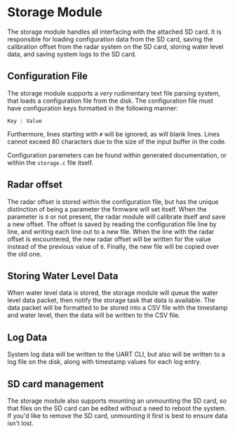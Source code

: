 # Storage Module
The storage module handles all interfacing with the attached SD card. It is responsible for loading configuration data from the SD card, saving the calibration offset from the radar system on the SD card, storing water level data, and saving system logs to the SD card.

## Configuration File
The storage module supports a *very* rudimentary text file parsing system, that loads a configuration file from the disk. The configuration file must have configuration keys formatted in the following manner:
```
Key : Value
```
Furthermore, lines starting with `#` will be ignored, as will blank lines. Lines cannot exceed 80 characters due to the size of the input buffer in the code.

Configuration parameters can be found within generated documentation, or within the `storage.c` file itself.

## Radar offset
The radar offset is stored within the configuration file, but has the unique distinction of being a parameter the firmware will set itself. When the parameter is `0` or not present, the radar module will calibrate itself and save a new offset. The offset is saved by reading the configuration file line by line, and writing each line out to a new file. When the line with the radar offset is encountered, the new radar offset will be written for the value instead of the previous value of `0`. Finally, the new file will be copied over the old one.

## Storing Water Level Data
When water level data is stored, the storage module will queue the water level data packet, then notify the storage task that data is available. The data packet will be formatted to be stored into a CSV file with the timestamp and water level, then the data will be written to the CSV file.

## Log Data
System log data will be written to the UART CLI, but also will be written to a log file on the disk, along with timestamp values for each log entry.

## SD card management
The storage module also supports mounting an unmounting the SD card, so that files on the SD card can be edited without a need to reboot the system. If you'd like to remove the SD card, unmounting it first is best to ensure data isn't lost.